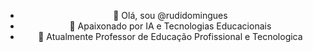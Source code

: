 <div align="center">
  
- 👋 Olá, sou  @rudidomingues <br>                     
- 👀 Apaixonado por  IA e Tecnologias Educacionais <br>
- 🌱 Atualmente Professor de Educação Profissional e Tecnologica<br>
</div>
<!---
rudidomingues/rudidomingues is a ✨ special ✨ repository because its `README.md` (this file) appears on your GitHub profile.
You can click the Preview link to take a look at your changes.
--->
